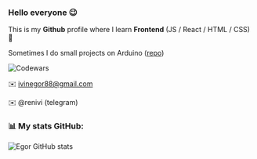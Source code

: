 ### Hello everyone 😉
This is my **Github** profile where I learn **Frontend**  (JS / React / HTML / CSS) 🔋

Sometimes I do small projects on Arduino ([repo](https://github.com/EgorIvin/arduino))

![Codewars](https://img.shields.io/badge/Codewars-B1361E?style=for-the-badge&logo=codewars&logoColor=grey)

:envelope: ivinegor88@gmail.com

:envelope: @renivi (telegram)

###  📊 My stats GitHub:
![Egor GitHub stats](https://github-readme-stats.vercel.app/api?username=EgorIvin&theme=graywhite)
